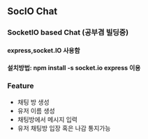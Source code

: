 ## SocIO Chat
### SocketIO based Chat (공부겸 빌딩중)
#### express,socket.IO 사용함
#### 설치방법: npm install -s socket.io express 이용
### Feature
<ul>
    <li>채팅 방 생성</li>
    <li>유저 이름 생성</li>
    <li>채팅방에서 메시지 입력</li>
    <li>유저 채팅방 입장 혹은 나감 통지가능</li>
</ul>